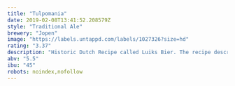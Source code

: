```yaml
---
title: "Tulpomania"
date: 2019-02-08T13:41:52.208579Z
style: "Traditional Ale"
brewery: "Jopen"
image: "https://labels.untappd.com/labels/1027326?size=hd"
rating: "3.37"
description: "Historic Dutch Recipe called Luiks Bier. The recipe describes the use of 55% spelt malt, 20% unmalted wheat And 25% barley malt. Firmly hopped With classic European hops up To 45 EBU."
abv: "5.5"
ibu: "45"
robots: noindex,nofollow
---
```

